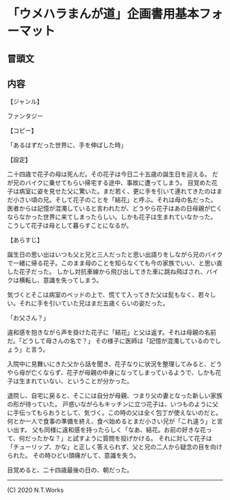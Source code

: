 # 「ウメハラまんが道」企画書用基本フォーマット

<!--提出用企画書のフォーマット-->

## 冒頭文


## 内容

【ジャンル】

ファンタジー

【コピー】

「あるはずだった世界に、手を伸ばした時」

【設定】

二十四歳で花子の母は死んだ。その花子は今日二十五歳の誕生日を迎える。
だが兄のバイクに乗せてもらい帰宅する途中、事故に遭ってしまう。
目覚めた花子は病室に姿を見せた父に驚いた。まだ若く、更に手を引いて連れてきたのはまだ小さい頃の兄。そして花子のことを「結花」と呼ぶ。それは母の名だった。
医者からは記憶が混濁していると言われたが、どうやら花子はあの日母親が亡くならなかった世界に来てしまったらしい。しかも花子は生まれていなかった。
こうして花子は母として暮らすことになるが。

【あらすじ】

誕生日の思い出はいつも父と兄と三人だったと思い出語りをしながら兄のバイクで一緒に帰る花子。このまま母のことを知らなくても今の家族でいい、と思い直した花子だった。
しかし対抗車線から飛び出してきた車に跳ね飛ばされ、バイクは横転し、意識を失ってしまう。

気づくとそこは病室のベッドの上で、慌てて入ってきた父は髭もなく、若々しい。それに手を引いていた兄はまだ五歳くらいの姿だった。

「お父さん？」

違和感を抱きながら声を掛けた花子に「結花」と父は返す。それは母親の名前だ。「どうして母さんの名で？」
その様子に医師は「記憶が混濁しているのでしょう」と言う。

入院中に見舞いにきた父から話を聞き、花子なりに状況を整理してみると、どうやら母が亡くならず、花子が母親の中身になってしまっているようで、しかも花子は生まれていない、ということが分かった。

退院し、自宅に戻ると、そこには自分が母親、つまり父の妻となった新しい家族の形が待っていた。
戸惑いながらもキッチンに立つ花子は、いつものように父に手伝ってもらおうとして、気づく。この時の父は全く包丁が使えないのだと。
何とか一人で食事の準備を終え、食べ始めるとまだ小さい兄が「これ違う」と言い出す。
父も同様に違和感を持ったらしく「なあ、結花。お前の好きな花って、何だったかな？」と試すように質問を投げかける。
それに対して花子は「チューリップ、かな」と正しく答えられず、父と兄の二人から疑念の目を向けられた。
その時ひどい頭痛がして、意識を失う。

目覚めると、二十四歳最後の日の、朝だった。

---
(C) 2020 N.T.Works

